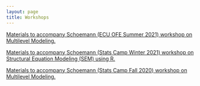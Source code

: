 ```yaml
---
layout: page
title: Workshops
---
```

[Materials to accompany Schoemann (ECU OFE Summer 2021) workshop on Multilevel Modeling.](https://github.com/schoam4/Talks/raw/master/MLM_workshop_05272021.zip)

[Materials to accompany Schoemann (Stats Camp Winter 2021) workshop on Structural Equation Modeling (SEM) using R.](https://github.com/schoam4/Talks/raw/master/Stats_Camp/SEM_R_Winter2021.zip)

[Materials to accompany Schoemann (Stats Camp Fall 2020) workshop on Multilevel Modeling.](https://github.com/schoam4/Talks/raw/master/Stats_Camp/MLM_R_Fall2020.zip)

